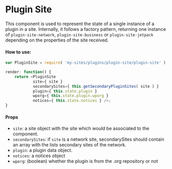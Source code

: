 Plugin Site
===========

This component is used to represent the state of a single instance of a plugin in a site. Internally, it follows a factory pattern, returning one instance of `plugin-site-network`, `plugin-site-business` or `plugin-site-jetpack` depending on the properties of the site received.

#### How to use:

```js
var PluginSite = require( 'my-sites/plugins/plugin-site/plugin-site' );

render: function() {
    return <PluginSite
            site={ site }
            secondarySites={ this.getSecondaryPluginSites( site ) }
            plugin={ this.state.plugin }
            wporg={ this.state.plugin.wporg }
            notices={ this.state.notices } />;
}
```

#### Props

* `site`: a site object with the site which would be associated to the component.
* `secondarySites`: if `site` is a network site, secondarySites should contain an array with the lists secondary sites of the network.
* `plugin`: a plugin data object.
* `notices`: a notices object
* `wporg`: (boolean) whether the plugin is from the .org repository or not
